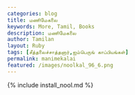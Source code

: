 ```yaml
---  
categories: blog  
title: மணிமேகலை
keywords: More, Tamil, Books  
description: மணிமேகலை
author: Tamilan  
layout: Ruby  
tags: [சீத்தலைச்சாத்தனார்,ஐம்பெருங் காப்பியங்கள்]
permalink: manimekalai  
featured: /images/noolkal_96_6.png  
---  
```

{% include install_nool.md %} 

